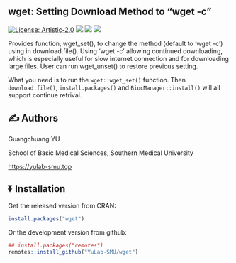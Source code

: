 ## wget: Setting Download Method to “wget -c”

[![License:
Artistic-2.0](https://img.shields.io/badge/license-Artistic--2.0-blue.svg)](https://cran.r-project.org/web/licenses/Artistic-2.0)
[![](https://img.shields.io/badge/devel%20version-0.0.4-blue.svg)](https://github.com/YuLab-SMU/wget)
[![](https://www.r-pkg.org/badges/version/wget?color=green)](https://cran.r-project.org/package=wget)
[![](http://cranlogs.r-pkg.org/badges/grand-total/wget?color=green)](https://cran.r-project.org/package=wget)

Provides function, wget_set(), to change the method (default to ‘wget
-c’) using in download.file(). Using ‘wget -c’ allowing continued
downloading, which is especially useful for slow internet connection and
for downloading large files. User can run wget_unset() to restore
previous setting.

What you need is to run the `wget::wget_set()` function. Then
`download.file()`, `install.packages()` and `BiocManager::install()`
will all support continue retrival.

## :writing_hand: Authors

Guangchuang YU

School of Basic Medical Sciences, Southern Medical University

<https://yulab-smu.top>

## :arrow_double_down: Installation

Get the released version from CRAN:

``` r
install.packages("wget")
```

Or the development version from github:

``` r
## install.packages("remotes")
remotes::install_github("YuLab-SMU/wget")
```
